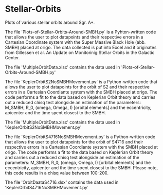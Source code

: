 # Stellar-Orbits
Plots of various stellar orbits around Sgr. A*. 

The file 'Plots-of-Stellar-Orbits-Around-SMBH.py' is a Pyhton-written code that allows the user to plot datapoints 
and their respective errors in a Cartesian Coordinate system with the Super Massive Black Hole (abb. SMBH)
placed at origo. The data collected is put into Excel and it originates from Gillessen et al. 
An Update on Monitorinig Stellar Orbits in the Galactic Center.

The file 'MultipleOrbitData.xlsx' contains the data used in 'Plots-of-Stellar-Orbits-Around-SMBH.py'


The file 'KeplerOrbitS2NoSMBHMovement.py' is a Python-written code that allows the user to plot datapoints for the orbit of S2 and their respective errors in a Cartesian Coordiante system with the SMBH placed at origo. The code performs a fit to the data based on Keplerian Orbit theory and carries out a reduced chisq test alongside an estimation of the parameters: M_SMBH, R_0, (omega, Omega, I) [orbital elements] and the eccentricity, apicenter and the time spent closest to the SMBH. 

The file 'MultipleOrbitData.xlsx' contains the data used in 'KeplerOrbitS2NoSMBHMovement.py'

The file 'KeplerOrbitS4716NoSMBHMovement.py' is a Python-written code that allows the user to plot datapoints for the orbit of S4716 and their respective errors in a Cartesian Coordiante system with the SMBH placed at origo. The code performs a fit to the data based on Keplerian Orbit theory and carries out a reduced chisq test alongside an estimation of the parameters: M_SMBH, R_0, (omega, Omega, I) [orbital elements] and the eccentricity, apicenter and the time spent closest to the SMBH. Please note, this code results in a chisq value between 100-200. 

The file 'OrbitDaataS4716.xlsx' contains the data used in 'KeplerOrbitS4716NoSMBHMovement.py'
